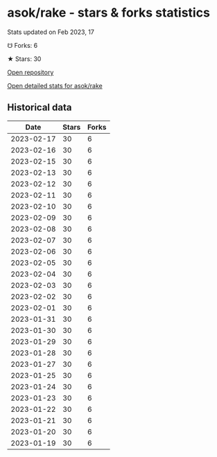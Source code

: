 # asok/rake - stars & forks statistics

Stats updated on Feb 2023, 17

☋ Forks: 6

★ Stars: 30

[Open repository](https://github.com/asok/rake)

[Open detailed stats for asok/rake](https://reviewgithub.com/rep/asok/rake)

## Historical data
| Date | Stars | Forks |
|------|-------|-------|
| 2023-02-17 | 30 | 6 | 
| 2023-02-16 | 30 | 6 | 
| 2023-02-15 | 30 | 6 | 
| 2023-02-13 | 30 | 6 | 
| 2023-02-12 | 30 | 6 | 
| 2023-02-11 | 30 | 6 | 
| 2023-02-10 | 30 | 6 | 
| 2023-02-09 | 30 | 6 | 
| 2023-02-08 | 30 | 6 | 
| 2023-02-07 | 30 | 6 | 
| 2023-02-06 | 30 | 6 | 
| 2023-02-05 | 30 | 6 | 
| 2023-02-04 | 30 | 6 | 
| 2023-02-03 | 30 | 6 | 
| 2023-02-02 | 30 | 6 | 
| 2023-02-01 | 30 | 6 | 
| 2023-01-31 | 30 | 6 | 
| 2023-01-30 | 30 | 6 | 
| 2023-01-29 | 30 | 6 | 
| 2023-01-28 | 30 | 6 | 
| 2023-01-27 | 30 | 6 | 
| 2023-01-25 | 30 | 6 | 
| 2023-01-24 | 30 | 6 | 
| 2023-01-23 | 30 | 6 | 
| 2023-01-22 | 30 | 6 | 
| 2023-01-21 | 30 | 6 | 
| 2023-01-20 | 30 | 6 | 
| 2023-01-19 | 30 | 6 | 

